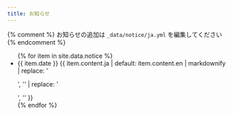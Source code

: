 ```yaml
---
title: お知らせ
---
```


{% comment %} お知らせの追加は `_data/notice/ja.yml` を編集してください {% endcomment %}

<ul>
  {% for item in site.data.notice %}
    <li>
      <span class="notice-date">{{ item.date }}</span>
      {{ item.content.ja | default: item.content.en | markdownify | replace: '<p>', '' | replace: '</p>', '' }}
    </li>
  {% endfor %}
</ul>
